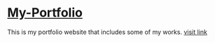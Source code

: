 # [My-Portfolio](https://mrsihab.github.io/portfolio)

This is my portfolio website that includes some of my works.
[visit link](https://mrsihab.github.io/portfolio)
